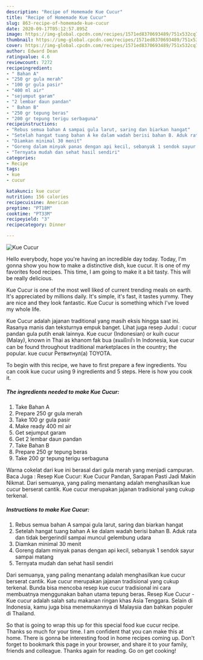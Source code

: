 ```yaml
---
description: "Recipe of Homemade Kue Cucur"
title: "Recipe of Homemade Kue Cucur"
slug: 863-recipe-of-homemade-kue-cucur
date: 2020-09-17T05:12:57.895Z
image: https://img-global.cpcdn.com/recipes/1571ed8370693489/751x532cq70/kue-cucur-foto-resep-utama.jpg
thumbnail: https://img-global.cpcdn.com/recipes/1571ed8370693489/751x532cq70/kue-cucur-foto-resep-utama.jpg
cover: https://img-global.cpcdn.com/recipes/1571ed8370693489/751x532cq70/kue-cucur-foto-resep-utama.jpg
author: Edward Dean
ratingvalue: 4.6
reviewcount: 7272
recipeingredient:
- " Bahan A"
- "250 gr gula merah"
- "100 gr gula pasir"
- "400 ml air"
- "sejumput garam"
- "2 lembar daun pandan"
- " Bahan B"
- "250 gr tepung beras"
- "200 gr tepung terigu serbaguna"
recipeinstructions:
- "Rebus semua bahan A sampai gula larut, saring dan biarkan hangat"
- "Setelah hangat tuang bahan A ke dalam wadah berisi bahan B. Aduk rata dan tidak bergerindil sampai muncul gelembung udara"
- "Diamkan minimal 30 menit"
- "Goreng dalam minyak panas dengan api kecil, sebanyak 1 sendok sayur sampai matang"
- "Ternyata mudah dan sehat hasil sendiri"
categories:
- Recipe
tags:
- kue
- cucur

katakunci: kue cucur 
nutrition: 156 calories
recipecuisine: American
preptime: "PT18M"
cooktime: "PT33M"
recipeyield: "3"
recipecategory: Dinner

---
```



![Kue Cucur](https://img-global.cpcdn.com/recipes/1571ed8370693489/751x532cq70/kue-cucur-foto-resep-utama.jpg)

Hello everybody, hope you're having an incredible day today. Today, I'm gonna show you how to make a distinctive dish, kue cucur. It is one of my favorites food recipes. This time, I am going to make it a bit tasty. This will be really delicious.

Kue Cucur is one of the most well liked of current trending meals on earth. It's appreciated by millions daily. It's simple, it's fast, it tastes yummy. They are nice and they look fantastic. Kue Cucur is something which I've loved my whole life.

Kue Cucur adalah jajanan traditional yang masih eksis hingga saat ini. Rasanya manis dan teksturnya empuk banget. Lihat juga resep Judul : cucur pandan gula putih enak lainnya. Kue cucur (Indonesian) or kuih cucur (Malay), known in Thai as khanom fak bua (ขนมฝักบัว In Indonesia, kue cucur can be found throughout traditional marketplaces in the country; the popular. kue cucur Ретвитнул(а) TOYOTA.


To begin with this recipe, we have to first prepare a few ingredients. You can cook kue cucur using 9 ingredients and 5 steps. Here is how you cook it.

<!--inarticleads1-->

##### The ingredients needed to make Kue Cucur:

1. Take  Bahan A
1. Prepare 250 gr gula merah
1. Take 100 gr gula pasir
1. Make ready 400 ml air
1. Get sejumput garam
1. Get 2 lembar daun pandan
1. Take  Bahan B
1. Prepare 250 gr tepung beras
1. Take 200 gr tepung terigu serbaguna


Warna cokelat dari kue ini berasal dari gula merah yang menjadi campuran. Baca Juga : Resep Kue Cucur: Kue Cucur Pandan, Sarapan Pasti Jadi Makin Nikmat. Dari semuanya, yang paling menantang adalah menghasilkan kue cucur berserat cantik. Kue cucur merupakan jajanan tradisional yang cukup terkenal. 

<!--inarticleads2-->

##### Instructions to make Kue Cucur:

1. Rebus semua bahan A sampai gula larut, saring dan biarkan hangat
1. Setelah hangat tuang bahan A ke dalam wadah berisi bahan B. Aduk rata dan tidak bergerindil sampai muncul gelembung udara
1. Diamkan minimal 30 menit
1. Goreng dalam minyak panas dengan api kecil, sebanyak 1 sendok sayur sampai matang
1. Ternyata mudah dan sehat hasil sendiri


Dari semuanya, yang paling menantang adalah menghasilkan kue cucur berserat cantik. Kue cucur merupakan jajanan tradisional yang cukup terkenal. Bunda bisa mencoba resep kue cucur tradisional ini cara membuatnya menggunakan bahan utama tepung beras. Resep Kue Cucur - Kue cucur adalah salah satu makanan ringan khas Asia Tenggara. Selain di Indonesia, kamu juga bisa menemukannya di Malaysia dan bahkan populer di Thailand. 

So that is going to wrap this up for this special food kue cucur recipe. Thanks so much for your time. I am confident that you can make this at home. There is gonna be interesting food in home recipes coming up. Don't forget to bookmark this page in your browser, and share it to your family, friends and colleague. Thanks again for reading. Go on get cooking!
